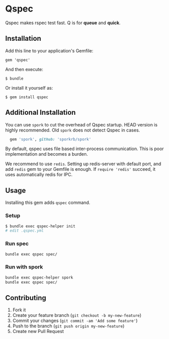 # Qspec

Qspec makes rspec test fast.  Q is for **queue** and **quick**.

## Installation

Add this line to your application's Gemfile:

    gem 'qspec'

And then execute:

    $ bundle

Or install it yourself as:

    $ gem install qspec

## Additional Installation

You can use `spork` to cut the overhead of Qspec startup.
HEAD version is highly recommended.  Old `spork` does not detect Qspec in cases.

```ruby
  gem 'spork', github: 'sporkrb/spork'
```

By default, qspec uses file based inter-process communication.
This is poor implementation and becomes a burden.

We recommend to use `redis`.  Setting up redis-server with default port, and add `redis` gem to your Gemfile is enough.
If `require 'redis'` succeed, it uses automatically redis for IPC.

## Usage

Installing this gem adds `qspec` command.

### Setup

```sh
$ bundle exec qspec-helper init
# edit .qspec.yml
```

### Run spec

```sh
bundle exec qspec spec/
```

### Run with spork

```sh
bundle exec qspec-helper spork
bundle exec qspec spec/
```

## Contributing

1. Fork it
2. Create your feature branch (`git checkout -b my-new-feature`)
3. Commit your changes (`git commit -am 'Add some feature'`)
4. Push to the branch (`git push origin my-new-feature`)
5. Create new Pull Request
